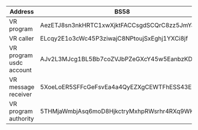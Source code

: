 | Address | BS58 | Hex |
|---------|---------|---------|
| VR program | AezETJ8sn3nkHRTC1xwXjktFACCsgdSCQrC8zz5JmYam | 0x8f7462787278ce84c0459cc45d0a1120b44337ec2dc43b135f96014c1630de32 |
| VR caller | ELcqy2E1o3cWc45P3ziwajC8NPtoujSxEghj1YXCi8jf | 0xc62e7e9fc8fe52029cc22dc758d7b1f0842d19327806e083de2ccddb0072de3e |
| VR program usdc account | AJv2L3MJcg1BL5Bb7coZVJbPZeGXcY45w5EanbzKDmfU | 0x8a50025ffea9ef2dab60035f4a4a844fd8e90bc8ccb4d4b8aeef128798ac8087 |
| VR message receiver | 5XoeLoER5SFFcGeFsvEa4a4QyEZXgCEWTFhESS43ExLX | 0x4352e98d0dfef2a95d0a81a56c960dec102111ac0ba732ab8858a5891dfb5df0 |
| VR program authority | 5THMjaWmbjAsq6moD8HjkctryMxhpRWsrhr4RXq9WKCL | 0x422a581e048c1636be65c61a3c15d449775f5bfe18535f0214bbc46d901078a1 |
